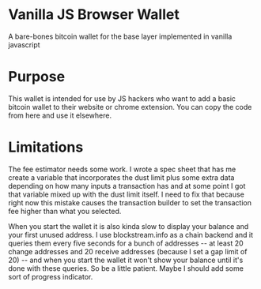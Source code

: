 # Vanilla JS Browser Wallet
A bare-bones bitcoin wallet for the base layer implemented in vanilla javascript

# Purpose
This wallet is intended for use by JS hackers who want to add a basic bitcoin wallet to their website or chrome extension. You can copy the code from here and use it elsewhere.

# Limitations

The fee estimator needs some work. I wrote a spec sheet that has me create a variable that incorporates the dust limit plus some extra data depending on how many inputs a transaction has and at some point I got that variable mixed up with the dust limit itself. I need to fix that because right now this mistake causes the transaction builder to set the transaction fee higher than what you selected.

When you start the wallet it is also kinda slow to display your balance and your first unused address. I use blockstream.info as a chain backend and it queries them every five seconds for a bunch of addresses -- at least 20 change addresses and 20 receive addresses (because I set a gap limit of 20) -- and when you start the wallet it won't show your balance until it's done with these queries. So be a little patient. Maybe I should add some sort of progress indicator.
